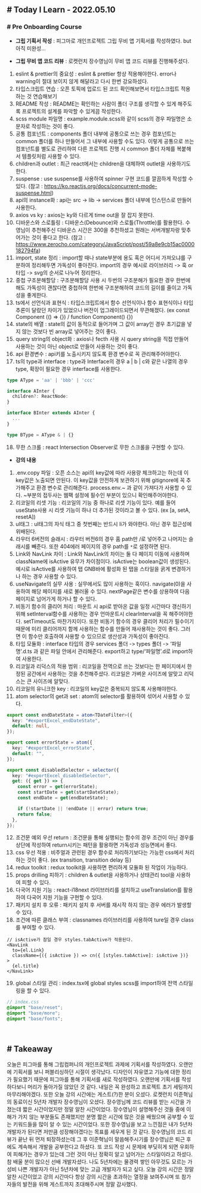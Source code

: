 ## # Today I Learn - 2022.05.10

### # Pre Onboarding Course

- **그립 기획서 작성** : 피그마로 개인프로젝트 그립 무비 앱 기획서를 작성하였다. but 아직 미완성...

- **그립 무비 앱 코드 리뷰** : 로켓런치 장수영님이 무비 앱 코드 리뷰를 진행해주셨다.

1.  eslint & prettier의 중요성 : eslint & prettier 항상 적용해야한다. error나 warning이 절대 보이지 않게 해달라고 다시 한번 강요하셨다.
2.  타입스크립트 연습 : 오픈 토픽에 업로드 된 코드 확인해보면서 타입스크립트 적용하는 것 연습해보기
3.  README 작성 : README는 확인하는 사람이 폴더 구조를 생각할 수 있게 해주도록 프로젝트의 설계를 파악할 수 있게끔 작성한다.
4.  scss module 파일명 : example.module.scss와 같이 scss의 경우 파일명은 소문자로 작성하는 것이 좋다.
5.  공통 컴포넌트 : components 폴더 내부에 공통으로 쓰는 경우 컴포넌트는 common 폴더를 하나 만들어서 그 내부에 사용할 수도 있다. 이렇게 공통으로 쓰는 컴포넌트를 별도로 관리하여 다른 프로젝트 진행 시 common 폴더 자체를 복붙해서 템플릿처럼 사용할 수 있다.
6.  children과 outlet : 최근 react에서는 children을 대체하여 outlet을 사용하기도 한다.
7.  suspense : use suspense를 사용하여 spinner 구현 코드를 깔끔하게 작성할 수 있다. (참고 : https://ko.reactjs.org/docs/concurrent-mode-suspense.html)
8.  api의 instance화 : api는 src -> lib -> services 폴더 내부에 인스턴스로 만들어 사용한다.
9.  axios vs ky : axios는 ky와 다르게 time out을 잘 잡지 못한다.
10. 디바운스와 스로틀링 : 디바운스(Debounce)와 스로틀(Throttle)를 활용한다. 수영님이 추천해주신 디바운스 시간은 300을 추천하셨고 원래는 서버개발자랑 맞추어가는 것이 좋다고 한다. (참고 : https://www.zerocho.com/category/JavaScript/post/59a8e9cb15ac0000182794fa)
11. import, state 정리 : import할 때나 state부분에 용도 혹은 어디서 가져오냐를 구분하여 정리해두면 가독성이 좋아진다. import의 경우 예시로 라이브러리 -> 훅 or 타입 -> svg의 순서로 나누어 정리한다.
12. 중첩 구조분해할당 : 구조분해할당 사용 시 두번의 구조분해가 필요한 경우 한번에 해도 가독성이 괜찮다면 중첩하여 한번에 구조분해하여 코드의 길이를 줄이고 가독성을 좋게한다.
13. ts에서 선언식과 표현식 : 타입스크립트에서 함수 선언식이나 함수 표현식이나 타입추론이 달랐던 차이가 있었으나 버전이 업그레이드되면서 무관해졌다. (ex const Component (() => {}) / function Component() {})
14. state의 배열 : state의 값이 동적으로 들어가며 그 값이 array인 경우 초기값을 넣지 않는 것보다 빈 array로 넣어주는 것이 좋다.
15. query string의 object화 : axios나 fecth 사용 시 query string을 직접 만들어 사용하는 것이 아닌 object로 만들어 사용하는 것이 좋다.
16. api 환경변수 : api키를 노출시키지 않도록 환경 변수로 꼭 관리해주어야한다.
17. ts의 type과 interface : type과 Interface의 경우 a | b | c와 같은 나열의 경우 type, 확장이 필요한 경우 interface를 사용한다.

```ts
type AType = 'aa' | 'bbb' | 'ccc'

interface AInter {
  children?: ReactNode:
}

interface BInter extends AInter {
  ...
}

type BType = AType & | {}
```

18. 무한 스크롤 : react Intersection Observer로 무한 스크롤을 구현할 수 있다.

- **강의 내용**

1.  .env.copy 파일 : 오픈 소스는 api의 key값에 따라 사용량 체크하고는 하는데 이 key값은 노출되면 안된다. 이 key값을 안전하게 보관하기 위해 gitignore에 꼭 추가해주고 환경 변수로 관리해준다. process.env.~ 과 같이 가져다가 사용할 수 있다. ~부분의 접두사는 웹팩 설정에 필수인 부분이 있으니 확인해주어야한다.
2.  리코일의 리셋 기능 : 리코일의 기능 중 하나로 리셋 기능이 있다. 예를 들어 useState사용 시 리셋 기능이 하나 더 추가된 것이라고 볼 수 있다. (ex [a, setA, resetA])
3.  ul태그 : ul태그의 자식 태그 중 첫번째는 반드시 li가 와야한다. 아닌 경우 접근성에 위배된다.
4.  라우터 6버전의 슬래시 : 라우터 버전6의 경우 홈 path만 /로 넣어주고 나머지는 슬래시를 빼준다. 또한 404에러 페이지의 경우 path를 `*`로 설정하면 된다.
5.  Link와 NavLink 차이 : Link와 NavLink의 차이는 둘 다 페이지 이동에 사용하며 className에 isActive 유무가 차이점이다. isActive는 boolean값이 생성된다. 예시로 isActive를 사용하여 탭 GNB바에 활성화 된 탭을 스타일을 굵게 변경하거나 하는 경우 사용할 수 있다.
6.  useNavigate의 실무 사용 : 실무에서도 많이 사용하는 훅이다. navigate(0)을 사용하여 해당 페이지를 새로 불러올 수 있다. nextPage같은 변수를 상용하여 다음 페이지로 넘어가게 하거나 할 수 있다.
7.  비동기 함수의 클리어 처리 : 마운트 시 api로 받아온 값을 일정 시간마다 갱신하기 위해 setInterval함수를 사용하는 경우 언마운트시 clearInterval을 꼭 해주어야한다. setTimeout도 마찬가지이다. 또한 비동기 함수의 경우 클리어 처리가 필수이기때문에 미리 클리어까지 함께 사용하는 함수를 만들어 재사용하는 것이 좋다. 그러면 이 함수만 호출하여 사용할 수 있으므로 생산성과 가독성이 좋아진다.
8.  타입 모듈화 : interface 타입의 경우 services 폴더 -> types 폴더 -> ‘파일명’.d.ts 과 같은 파일 안에서 관리해준다. export하고 type/‘파일명’.d로 import하여 사용한다.
9.  리코일과 리덕스의 적용 범위 : 리코일을 전역으로 쓰는 것보다는 한 페이지에서 한정된 공간에서 사용하는 것을 추천해주셨다. 리코일은 가벼운 사이즈에 알맞고 리덕스는 큰 사이즈에 알맞다.
10. 리코일의 유니크한 key : 리코일의 key값은 중복되지 않도록 사용해야한다.
11. atom selector의 get과 set : atom의 selector를 활용하여 섞어서 사용할 수 있다.

```ts
export const endDateState = atom<TDateFilter>({
  key: "#exportExcel_endDateState",
  default: null,
});

export const errorState = atom({
  key: "#exportExcel_errorState",
  default: "",
});

export const disabledSelector = selector({
  key: "#exportExcel_disabledSelector",
  get: ({ get }) => {
    const error = get(errorState);
    const startDate = get(startDateState);
    const endDate = get(endDateState);

    if (!startDate || !endDate || error) return true;
    return false;
  },
});
```

12. 조건문 예외 우선 return : 조건문을 통해 실행되는 함수의 경우 조건이 아닌 경우를 상단에 작성하여 return시키는 패턴을 활용하면 가독성과 성능면에서 좋다.
13. css 우선 적용 : 비주얼과 관련된 경우 함수로 처리하기보다는 가능한 css에서 처리하는 것이 좋다. (ex transition, transition delay 등)
14. redux toolkit : redux toolkit을 사용하면 편리하게 모듈화 된 작업이 가능하다.
15. props drilling 피하기 : children & outlet을 사용하거나 상태관리 tool을 사용하여 피할 수 있다.
16. 다국어 지원 기능 : react-i18next 라이브러리를 설치하고 useTranslation를 활용하여 다국어 지원 기능을 구현할 수 있다.
17. 패키지 설치 후 오류 : 패키지 설치 후 서버를 재시작 하지 않는 경우 에러가 발생할 수 있다.
18. 조건에 따른 클래스 부여 : classnames 라이브러리를 사용하여 ture일 경우 class를 부여할 수 있다.

```tsx
// isActive가 참일 경우 styles.tabActive가 적용된다.
<NavLink
  to={el.Link}
  className={({ isActive }) => cn({ [styles.tabActive]: isActive })}
>
  {el.title}
</NavLink>
```

19. global 스타일 관리 : index.tsx에 global styles scss를 import하여 전역 스타일링을 할 수 있다.

```scss
// index.css
@import "base/reset";
@import "base/more";
@import "base/fonts";
```

<br>

## # Takeaway

오늘은 피그마를 통해 그립컴퍼니의 개인프로젝트 과제에 기획서를 작성하였다. 오랜만에 기획서를 보니 퍼블리싱하던 시절이 생각났다.
디자인이 자유였고 기능에 대한 정리가 필요했기 때문에 피그마를 통해 기획서를 새로 작성하였다. 오랜만에 기획서를 작성하다보니 머리가 돌아가질 않았던 것 같다.
내일은 꼭 완성하고 프로젝트 초기 세팅까지 마무리해야겠다. 또한 오늘 강의 시간에는 게스트(?)한 분이 오셨다.
로켓런치 이준혁님의 동료이신 5년차 개발자 장수영님이 오셨다. 장수영님께 코드 리뷰를 받는 시간을 가졌는데 짧은 시간이었지만 정말 알찬 시간이었다.
장수영님이 설명해주신 것들 중에 이해가 가지 않는 부분들도 존재했지만 분명 짧은 시간에 많은 것을 배웠으며 공부할 수 있는 키워드들을 많이 알 수 있는 시간이었다.
또한 장수영님을 보고 느낀점은 내가 5년차 개발자가 된다면 저만큼 성장해야겠다는 목표를 세우게 된 것 같다.
장수영님의 코드 리뷰가 끝난 뒤 먼저 퇴장하셨는데 그 후 이준혁님이 말씀해주시기를 장수영님은 퇴근 후에도 계속해서 개발을 공부한다고 하셨다.
또 코드 작성 시 문제에 부딪히게 되면 우회하여 피해가는 경우가 있는데 그런 것이 아닌 정확히 알고 넘어가는 스타일이라고 하셨다.
참 배울 분이 많으신 선배 개발자셨다. 나도 5년차에는 물경력 쌓인 아무것도 모르는 가성비 나쁜 개발자가 아닌 5년차에 맞는 고급 개발자가 되고 싶다.
오늘 강의 시간은 정말 알찬 시간이었고 강의 시간마다 항상 강의 시간을 초과하는 열정을 보여주시며 또 참가자들의 발전을 위해 게스트까지 초대해주시며 정말 감사했다.
